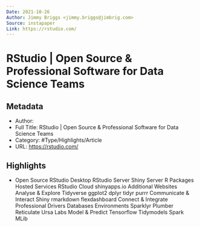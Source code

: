 ```yaml
---
Date: 2021-10-26
Author: Jimmy Briggs <jimmy.briggs@jimbrig.com>
Source: instapaper
Link: https://rstudio.com/
---
```

# RStudio | Open Source & Professional Software for Data Science Teams

## Metadata
- Author: 
- Full Title: RStudio | Open Source & Professional Software for Data Science Teams
- Category: #Type/Highlights/Article
- URL: https://rstudio.com/

## Highlights
- Open Source
  RStudio Desktop
  RStudio Server
  Shiny Server
  R Packages
  Hosted Services
  RStudio Cloud
  shinyapps.io
  Additional Websites
  Analyse & Explore
  Tidyverse
  ggplot2
  dplyr
  tidyr
  purrr
  Communicate & Interact
  Shiny
  rmarkdown
  flexdashboard
  Connect & Integrate
  Professional Drivers
  Databases
  Environments
  Sparklyr
  Plumber
  Reticulate
  Ursa Labs
  Model & Predict
  Tensorflow
  Tidymodels
  Spark MLib
